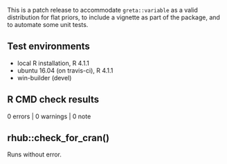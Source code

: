 This is a patch release to accommodate `greta::variable` as a valid distribution for flat priors, to include a vignette as part of the package, and to automate some unit tests.

## Test environments
* local R installation, R 4.1.1
* ubuntu 16.04 (on travis-ci), R 4.1.1
* win-builder (devel)

## R CMD check results

0 errors | 0 warnings | 0 note

## rhub::check_for_cran() 

Runs without error.
